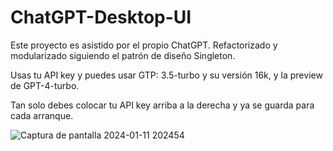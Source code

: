 # ChatGPT-Desktop-UI

Este proyecto es asistido por el propio ChatGPT.
Refactorizado y modularizado siguiendo el patrón de diseño Singleton.

Usas tu API key y puedes usar GTP: 3.5-turbo y su versión 16k, y la preview de GPT-4-turbo.

Tan solo debes colocar tu API key arriba a la derecha y ya se guarda para cada arranque.

![Captura de pantalla 2024-01-11 202454](https://github.com/marodriguezd/ChatGPT-Desktop-UI/assets/26521599/2c93d0d8-c1cb-4b62-9254-a7a999487eab)
